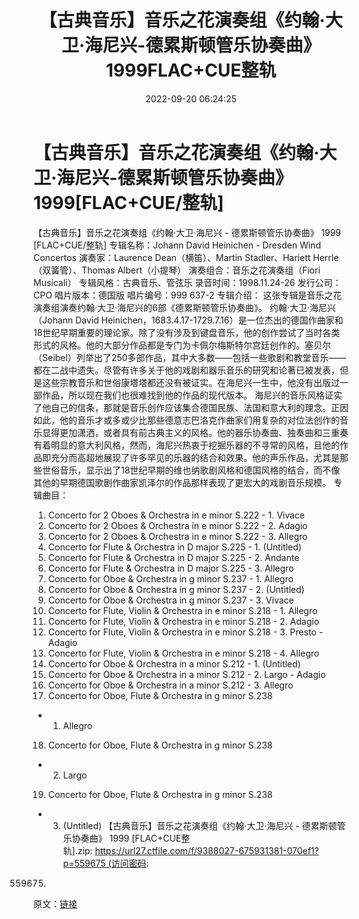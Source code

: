 ﻿---
title: 【古典音乐】音乐之花演奏组《约翰·大卫·海尼兴-德累斯顿管乐协奏曲》1999FLAC+CUE整轨
date: 2022-09-20 06:24:25
categories: 古典音乐、新世纪、纯音雅乐
tags: 纯音雅乐
---
# 【古典音乐】音乐之花演奏组《约翰·大卫·海尼兴-德累斯顿管乐协奏曲》1999[FLAC+CUE/整轨]

【古典音乐】音乐之花演奏组《约翰·大卫·海尼兴 - 德累斯顿管乐协奏曲》 1999 [FLAC+CUE/整轨]
专辑名称：Johann David Heinichen - Dresden Wind Concertos
演奏家：Laurence Dean（横笛）、Martin Stadler、Hariett
Herrle（双簧管）、Thomas Albert（小提琴）
演奏组合：音乐之花演奏组（Fiori Musicali）
专辑风格：古典音乐、管弦乐
录音时间：1998.11.24-26
发行公司：CPO
唱片版本：德国版
唱片编号：999 637-2
专辑介绍：
这张专辑是音乐之花演奏组演奏约翰·大卫·海尼兴的6部《德累斯顿管乐协奏曲》。
约翰·大卫·海尼兴（Johann David
Heinichen，1683.4.17-1729.7.16）是一位杰出的德国作曲家和18世纪早期重要的理论家。除了没有涉及到键盘音乐，他的创作尝试了当时各类形式的风格。他的大部分作品都是专门为卡佩尔梅斯特尔宫廷创作的。塞贝尔（Seibel）列举出了250多部作品，其中大多数——包括一些歌剧和教堂音乐——都在二战中遗失。尽管有许多关于他的戏剧和器乐音乐的研究和论著已被发表，但是这些宗教音乐和世俗康塔塔都还没有被证实。在海尼兴一生中，他没有出版过一部作品，所以现在我们也很难找到他的作品的现代版本。
海尼兴的音乐风格证实了他自己的信条，那就是音乐创作应该集合德国民族、法国和意大利的理念。正因如此，他的音乐才或多或少比那些德意志巴洛克作曲家们用复杂的对位法创作的音乐显得更加潇洒，或者具有前古典主义的风格。他的器乐协奏曲、独奏曲和三重奏有着明显的意大利风格，然而，海尼兴热衷于挖掘乐器的不寻常的风格，且他的作品即充分而高超地展现了许多罕见的乐器的结合和效果。他的声乐作品，尤其是那些世俗音乐，显示出了18世纪早期的维也纳歌剧风格和德国风格的结合，而不像其他的早期德国歌剧作曲家凯泽尔的作品那样表现了更宏大的戏剧音乐规模。
专辑曲目：
01. Concerto for 2 Oboes & Orchestra in e minor S.222 - 1.
Vivace
02. Concerto for 2 Oboes & Orchestra in e minor S.222 - 2.
Adagio
03. Concerto for 2 Oboes & Orchestra in e minor S.222 - 3.
Allegro
04. Concerto for Flute & Orchestra in D major S.225 - 1.
(Untitled)
05. Concerto for Flute & Orchestra in D major S.225 - 2.
Andante
06. Concerto for Flute & Orchestra in D major S.225 - 3.
Allegro
07. Concerto for Oboe & Orchestra in g minor S.237 - 1.
Allegro
08. Concerto for Oboe & Orchestra in g minor S.237 - 2.
(Untitled)
09. Concerto for Oboe & Orchestra in g minor S.237 - 3.
Vivace
10. Concerto for Flute, Violin & Orchestra in e minor
S.218 - 1. Allegro
11. Concerto for Flute, Violin & Orchestra in e minor
S.218 - 2. Adagio
12. Concerto for Flute, Violin & Orchestra in e minor
S.218 - 3. Presto - Adagio
13. Concerto for Flute, Violin & Orchestra in e minor
S.218 - 4. Allegro
14. Concerto for Oboe & Orchestra in a minor S.212 - 1.
(Untitled)
15. Concerto for Oboe & Orchestra in a minor S.212 - 2.
Largo - Adagio
16. Concerto for Oboe & Orchestra in a minor S.212 - 3.
Allegro
17. Concerto for Oboe, Flute & Orchestra in g minor S.238
- 1. Allegro
18. Concerto for Oboe, Flute & Orchestra in g minor S.238
- 2. Largo
19. Concerto for Oboe, Flute & Orchestra in g minor S.238
- 3. (Untitled)
【古典音乐】音乐之花演奏组《约翰·大卫·海尼兴 - 德累斯顿管乐协奏曲》 1999
[FLAC+CUE整轨].zip: https://url27.ctfile.com/f/9388027-675931381-070ef1?p=559675 (访问密码:
559675)
原文：[链接](https://blog.sina.com.cn/s/blog_1647c7e7601030zi2.html)